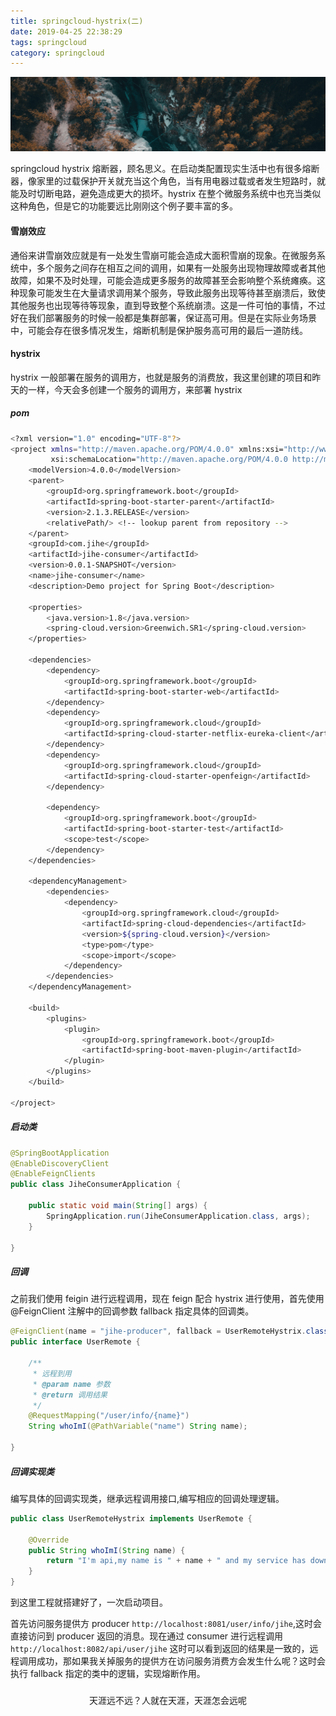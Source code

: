 ```yaml
---
title: springcloud-hystrix(二)
date: 2019-04-25 22:38:29
tags: springcloud
category: springcloud
---
```


![行到水穷处，坐看云起时](springcloud-hystrix/hystrix.png)

springcloud hystrix 熔断器，顾名思义。在启动类配置现实生活中也有很多熔断器，像家里的过载保护开关就充当这个角色，当有用电器过载或者发生短路时，就能及时切断电路，避免造成更大的损坏。hystrix 在整个微服务系统中也充当类似这种角色，但是它的功能要远比刚刚这个例子要丰富的多。
<!-- more -->

#### 雪崩效应

通俗来讲雪崩效应就是有一处发生雪崩可能会造成大面积雪崩的现象。在微服务系统中，多个服务之间存在相互之间的调用，如果有一处服务出现物理故障或者其他故障，如果不及时处理，可能会造成更多服务的故障甚至会影响整个系统瘫痪。这种现象可能发生在大量请求调用某个服务，导致此服务出现等待甚至崩溃后，致使其他服务也出现等待等现象，直到导致整个系统崩溃。这是一件可怕的事情，不过好在我们部署服务的时候一般都是集群部署，保证高可用。但是在实际业务场景中，可能会存在很多情况发生，熔断机制是保护服务高可用的最后一道防线。


#### hystrix

hystrix 一般部署在服务的调用方，也就是服务的消费放，我这里创建的项目和昨天的一样，今天会多创建一个服务的调用方，来部署 hystrix

##### pom
``` bash
<?xml version="1.0" encoding="UTF-8"?>
<project xmlns="http://maven.apache.org/POM/4.0.0" xmlns:xsi="http://www.w3.org/2001/XMLSchema-instance"
         xsi:schemaLocation="http://maven.apache.org/POM/4.0.0 http://maven.apache.org/xsd/maven-4.0.0.xsd">
    <modelVersion>4.0.0</modelVersion>
    <parent>
        <groupId>org.springframework.boot</groupId>
        <artifactId>spring-boot-starter-parent</artifactId>
        <version>2.1.3.RELEASE</version>
        <relativePath/> <!-- lookup parent from repository -->
    </parent>
    <groupId>com.jihe</groupId>
    <artifactId>jihe-consumer</artifactId>
    <version>0.0.1-SNAPSHOT</version>
    <name>jihe-consumer</name>
    <description>Demo project for Spring Boot</description>

    <properties>
        <java.version>1.8</java.version>
        <spring-cloud.version>Greenwich.SR1</spring-cloud.version>
    </properties>

    <dependencies>
        <dependency>
            <groupId>org.springframework.boot</groupId>
            <artifactId>spring-boot-starter-web</artifactId>
        </dependency>
        <dependency>
            <groupId>org.springframework.cloud</groupId>
            <artifactId>spring-cloud-starter-netflix-eureka-client</artifactId>
        </dependency>
        <dependency>
            <groupId>org.springframework.cloud</groupId>
            <artifactId>spring-cloud-starter-openfeign</artifactId>
        </dependency>

        <dependency>
            <groupId>org.springframework.boot</groupId>
            <artifactId>spring-boot-starter-test</artifactId>
            <scope>test</scope>
        </dependency>
    </dependencies>

    <dependencyManagement>
        <dependencies>
            <dependency>
                <groupId>org.springframework.cloud</groupId>
                <artifactId>spring-cloud-dependencies</artifactId>
                <version>${spring-cloud.version}</version>
                <type>pom</type>
                <scope>import</scope>
            </dependency>
        </dependencies>
    </dependencyManagement>

    <build>
        <plugins>
            <plugin>
                <groupId>org.springframework.boot</groupId>
                <artifactId>spring-boot-maven-plugin</artifactId>
            </plugin>
        </plugins>
    </build>

</project>

```

##### 启动类
```java
@SpringBootApplication
@EnableDiscoveryClient
@EnableFeignClients
public class JiheConsumerApplication {

    public static void main(String[] args) {
        SpringApplication.run(JiheConsumerApplication.class, args);
    }

}
```

##### 回调

之前我们使用 feigin 进行远程调用，现在 feign 配合 hystrix 进行使用，首先使用 @FeignClient 注解中的回调参数 fallback 指定具体的回调类。

```java
@FeignClient(name = "jihe-producer", fallback = UserRemoteHystrix.class)
public interface UserRemote {

    /**
     * 远程到用
     * @param name 参数
     * @return 调用结果
     */
    @RequestMapping("/user/info/{name}")
    String whoImI(@PathVariable("name") String name);

}
```

##### 回调实现类

编写具体的回调实现类，继承远程调用接口,编写相应的回调处理逻辑。 

```java
public class UserRemoteHystrix implements UserRemote {

    @Override
    public String whoImI(String name) {
        return "I'm api,my name is " + name + " and my service has down";
    }
}

```

到这里工程就搭建好了，一次启动项目。

首先访问服务提供方 producer `http://localhost:8081/user/info/jihe`,这时会直接访问到 producer 返回的消息。现在通过 consumer 进行远程调用 `http://localhost:8082/api/user/jihe` 这时可以看到返回的结果是一致的，远程调用成功，那如果我关掉服务的提供方在访问服务消费方会发生什么呢？这时会执行 fallback 指定的类中的逻辑，实现熔断作用。

###
<center>天涯远不远？人就在天涯，天涯怎会远呢</center>








